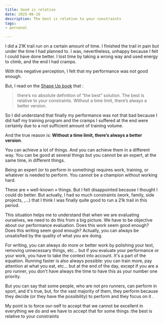 ```yaml
---
title: Good is relative
date: 2025-06-16
description: The best is relative to your constraints
tags: 
- personal

---
```


I did a 21K trail run on a certain amount of time. I finished the trail in pain but under the time I had planned to. I was, nevertheless, unhappy because I felt I could have done better. I lost time by taking a wrong way and used energy to climb, and the end I had cramps. 

With this negative perception, I felt that my performance was not good enough. 

But, I read on the [Shape Up book](https://basecamp.com/shapeup/1.2-chapter-03#good-is-relative) that :

>there’s no absolute definition of “the best” solution. The best is relative to your constraints. Without a time limit, there’s always a better version. 

So I did understand that finally my performance was not that bad because I did half my training program and the cramps I suffered at the end were certainly due to a not sufficient amount of training volume. 

And the true reason is: **Without a time limit, there’s always a better version**. 

You can achieve a lot of things. And you can achieve them in a different way. You can be good at several things but you cannot be an expert, at the same time, in different things. 

Being an expert (or to perform in something) requires work, training, or whatever is needed to perform. You cannot be a champion without working hard. 

These are « well-known » things. But I felt disappointed because I thought I could do better. But actually, I had so much constraints (work, family, side projects, ,…) that I think I was finally quite good to run a 21k trail in this period.

This situation helps me to understand that when we are evaluating ourselves, we need to do this from a big picture. We have to be objective about our performance evaluation. Does this work seem good enough? Does this writing seem good enough? Actually, you can always be unsatisfied by the quality of what you are doing. 

For writing, you can always do more or better work by polishing your text, removing unnecessary things, etc... but if you evaluate your performance or your work, you have to take the context into account. It's a part of the equation. Running faster is also always possible: you can train more, pay attention at what you eat, etc... but at the end of the day, except if you are a pro runner, you don't have always the time to have this as your number one priority. 

But you can say that some people, who are not pro runners, can perform in sport, and it's true, but, for the vast majority of them, they perform because they decide (or they have the possibility) to perform and they focus on it . 

My point is to force our-self to accept that we cannot be excellent in everything we do and we have to accept that for some things :the best is relative to your constraints
